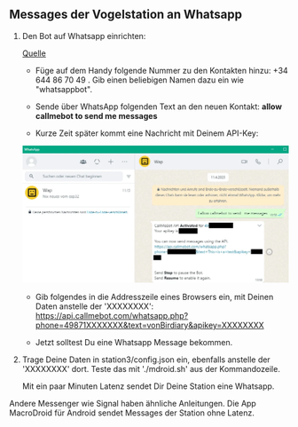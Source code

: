 <!--keywords[MacroDroid,Messenger, Whatsapp]-->

## Messages der Vogelstation an Whatsapp

1. Den Bot auf Whatsapp einrichten:

   [Quelle](https://www.az-delivery.de/blogs/azdelivery-blog-fur-arduino-und-raspberry-pi/nachrichten-versenden-mit-esp32-und-esp8266-in-micropython-teil-4-whatsapp)

   - Füge auf dem Handy folgende Nummer zu den Kontakten hinzu:
    +34 644 86 70 49 . Gib einen beliebigen Namen dazu ein wie "whatsappbot".
     
    - Sende über WhatsApp folgenden Text an den neuen Kontakt:
   **allow callmebot to send me messages**

    - Kurze Zeit später kommt eine Nachricht mit Deinem API-Key:
   <img src="API-Key_wapp-bot.webp" style="zoom:70%;" />

   - Gib folgendes in die Addresszeile eines Browsers ein, mit Deinen Daten anstelle der 'XXXXXXXX':
   https://api.callmebot.com/whatsapp.php?phone=49871XXXXXXX&text=vonBirdiary&apikey=XXXXXXXX

   - Jetzt solltest Du eine Whatsapp Message bekommen.

2. Trage Deine Daten in station3/config.json ein, ebenfalls anstelle der 'XXXXXXXX' dort. Teste das mit './mdroid.sh' aus der Kommandozeile.

   Mit ein paar Minuten Latenz sendet Dir Deine Station eine Whatsapp.


Andere Messenger wie Signal haben ähnliche Anleitungen. Die App MacroDroid für Android sendet Messages der Station ohne Latenz.